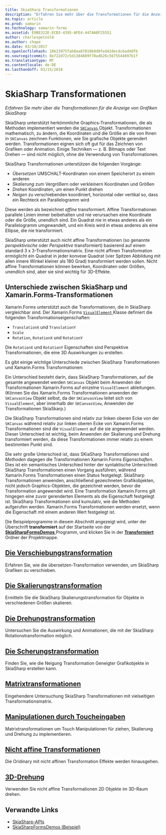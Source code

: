 ```yaml
---
title: SkiaSharp Transformationen
description: "Erfahren Sie mehr über die Transformationen für die Anzeige von Grafiken SkiaSharp"
ms.topic: article
ms.prod: xamarin
ms.technology: xamarin-forms
ms.assetid: E9BE322E-ECB3-4395-AFE4-4474A0F25551
author: charlespetzold
ms.author: chape
ms.date: 03/10/2017
ms.openlocfilehash: 10b23975fab8aa87019b9d0fed42decdc6adddfb
ms.sourcegitcommit: 8e722d72c5d1384889f70adb26c5675544897b1f
ms.translationtype: MT
ms.contentlocale: de-DE
ms.lasthandoff: 03/15/2018
---
```

# <a name="skiasharp-transforms"></a>SkiaSharp Transformationen

_Erfahren Sie mehr über die Transformationen für die Anzeige von Grafiken SkiaSharp_

SkiaSharp unterstützt herkömmliche Graphics-Transformationen, die als Methoden implementiert werden die [ `SKCanvas` ](https://developer.xamarin.com/api/type/SkiaSharp.SKCanvas/) Objekt. Transformationen mathematisch, zu ändern, die Koordinaten und die Größe an die von Ihnen in `SKCanvas` zeichnen Funktionen, wie Sie grafische Objekte gerendert werden. Transformationen eignen sich oft gut für das Zeichnen von Grafiken oder Animation. Einige Techniken &mdash; z. B. Bitmaps oder Text Drehen &mdash; sind nicht möglich, ohne die Verwendung von Transformationen.

SkiaSharp Transformationen unterstützen die folgenden Vorgänge:

- *Übersetzen* UMSCHALT-Koordinaten von einem Speicherort zu einem anderen
- *Skalierung* zum Vergrößern oder verkleinern Koordinaten und Größen
- *Drehen* Koordinaten, um einen Punkt drehen
- *Neigen* zu verschiebenden koordiniert, horizontal oder vertikal so, dass ein Rechteck ein Parallelogramm wird

Diese werden als bezeichnet *affine* transformiert. Affine Transformationen parallele Linien immer beibehalten und nie verursachen eine Koordinate oder die Größe, unendlich sind. Ein Quadrat nie in etwas anderes als ein Parallelogramm umgewandelt, und ein Kreis wird in etwas anderes als eine Ellipse, die nie transformiert.

SkiaSharp unterstützt auch nicht affine Transformationen (so genannte *perspektivische* oder *Perspektive* transformiert) basierend auf einem standard 3 x 3-Transformationsmatrix. Eine nicht affinen Transformation ermöglicht ein Quadrat in jeder konvexe Quadrat (vier Spitzen Abbildung mit allen innere Winkel kleiner als 180 Grad) transformiert werden sollen. Nicht affine Transformationen können bewirken, Koordinaten oder Größen, unendlich sind, aber sie sind wichtig für 3D-Effekte.

## <a name="differences-between-skiasharp-and-xamarinforms-transforms"></a>Unterschiede zwischen SkiaSharp und Xamarin.Forms-Transformationen

Xamarin.Forms unterstützt auch die Transformationen, die in SkiaSharp vergleichbar sind. Der Xamarin.Forms [ `VisualElement` ](https://developer.xamarin.com/api/type/Xamarin.Forms.VisualElement/) Klasse definiert die folgenden Transformationseigenschaften:

- `TranslationX` und `TranslationY`
- `Scale`
- `Rotation`, `RotationX` und `RotationY`

Die `RotationX` und `RotationY` Eigenschaften sind Perspektive Transformationen, die eine 3D Auswirkungen zu erstellen.

Es gibt einige wichtige Unterschiede zwischen SkiaSharp Transformationen und Xamarin.Forms Transformationen:

Ein Unterschied besteht darin, dass SkiaSharp Transformationen, auf die gesamte angewendet werden `SKCanvas` Objekt beim Anwenden der Transformationen Xamarin.Forms auf einzelne `VisualElement` ableitungen. (Können Sie das Xamarin.Forms Transformationen anwenden der `SKCanvasView` Objekt selbst, da der `SKCanvasView` leitet sich von `VisualElement`, aber innerhalb der `SKCanvasView`, Anwenden der Transformationen SkiaSkarp.)

Die SkiaSharp Transformationen sind relativ zur linken oberen Ecke von der `SKCanvas` während relativ zur linken oberen Ecke von Xamarin.Forms Transformationen sind die `VisualElement` auf die sie angewendet werden. Dieser Unterschied ist wichtig, beim Anwenden der Skalierung und Drehung transformiert werden, da diese Transformationen immer relativ zu einem bestimmten Punkt sind.

Die sehr große Unterschied ist, dass SKiaSharp Transformationen sind *Methoden* dagegen die Transformationen Xamarin.Forms *Eigenschaften*. Dies ist ein semantisches Unterschied hinter der syntaktische Unterschied: SkiaSharp Transformationen einen Vorgang ausführen, während Xamarin.Forms Transformationen einen Status festgelegt. SkiaSharp Transformationen anwenden, anschließend gezeichneten Grafikobjekten, nicht jedoch Graphics-Objekten, die gezeichnet werden, bevor die Transformation angewendet wird. Eine Transformation Xamarin.Forms gilt hingegen eine zuvor gerenderten Elements als die Eigenschaft festgelegt ist. SkiaSharp Transformationen sind kumulativ, wie die Methoden aufgerufen werden. Xamarin.Forms Transformationen werden ersetzt, wenn die Eigenschaft mit einem anderen Wert festgelegt ist.

Die Beispielprogramme in diesem Abschnitt angezeigt wird, unter der Überschrift **transformiert** auf der Startseite von der [ **SkiaSharpFormsDemos** ](https://developer.xamarin.com/samples/xamarin-forms/SkiaSharpForms/SkiaSharpFormsDemos/) Programm, und klicken Sie in der [ **Transformiert** ](https://github.com/xamarin/xamarin-forms-samples/tree/master/SkiaSharpForms/SkiaSharpFormsDemos/SkiaSharpFormsDemos/SkiaSharpFormsDemos/Transforms) Ordner der Projektmappe.

## <a name="the-translate-transformtranslatemd"></a>[Die Verschiebungstransformation](translate.md)

Erfahren Sie, wie die übersetzen-Transformation verwenden, um SkiaSharp Grafiken zu verschieben.

## <a name="the-scale-transformscalemd"></a>[Die Skalierungstransformation](scale.md)

Ermitteln Sie die SkiaSharp Skalierungstransformation für Objekte in verschiedenen Größen skalieren.

## <a name="the-rotate-transformrotatemd"></a>[Die Drehungstransformation](rotate.md)

Untersuchen Sie die Auswirkung und Animationen, die mit der SkiaSharp Rotationstransformation möglich.

## <a name="the-skew-transformskewmd"></a>[Die Scherungstransformation](skew.md)

Finden Sie, wie die Neigung Transformation Geneigter Grafikobjekte in SkiaSharp erstellen kann.

## <a name="matrix-transformsmatrixmd"></a>[Matrixtransformationen](matrix.md)

Eingehendere Untersuchung SkiaSharp Transformationen mit vielseitigen Transformationsmatrix.

## <a name="touch-manipulationstouchmd"></a>[Manipulationen durch Toucheingaben](touch.md)

Matrixtransformationen um Touch Manipulationen für ziehen, Skalierung und Drehung zu implementieren.

## <a name="non-affine-transformsnon-affinemd"></a>[Nicht affine Transformationen](non-affine.md)

Die Oridinary mit nicht affinen Transformation Effekte werden hinausgehen.

## <a name="3d-rotation3d-rotationmd"></a>[3D-Drehung](3d-rotation.md)

Verwenden Sie nicht affine Transformationen 2D Objekte im 3D-Raum drehen.


## <a name="related-links"></a>Verwandte Links

- [SkiaSharp-APIs](https://developer.xamarin.com/api/root/SkiaSharp/)
- [SkiaSharpFormsDemos (Beispiel)](https://developer.xamarin.com/samples/xamarin-forms/SkiaSharpForms/SkiaSharpFormsDemos/)
